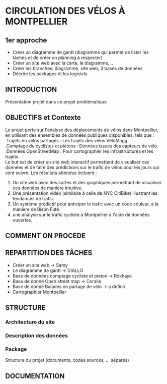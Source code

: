 # CIRCULATION DES VÉLOS À MONTPELLIER

## 1er approche 
- Créer un diagramme de gantt (diagramme qui permet de lister les tâches et de créer un planning à respecter)
- Créer un site web avec la carte, le diagramme,...
- Créer les branches: diagramme, site web, 3 bases de données 
- Décrire les packages et les logiciels 

## INTRODUCTION
Présentation projet
dans ce projet
problématique

## OBJECTIFS et Contexte
Le projet porte sur l'analyse des déplacements de vélos dans Montpellier, en utilisant des ensembles de données publiques disponibles, tels que :  \
      .Trajets en vélos partagés : Les trajets des vélos VéloMagg.\
      .Comptage de cyclistes et piétons : Données issues des capteurs de vélo.\
      .Données OpenStreetMap : Pour cartographier les infrastructures et les trajets.\
Le but est de créer un site web interactif permettant de visualiser ces données et de faire des prédictions sur le trafic de vélos pour les jours qui vont suivre. Les résultats attendus incluent :

1) Un site web avec des cartes et des graphiques permettant de visualiser ces données de manière intuitive.
2) Une présentation vidéo (similaire à celle de NYC CitiBike) illustrant les tendances de trafic.
3) Un système prédictif pour anticiper le trafic avec un code couleur, à la manière de Bison Futé.
4) une analyse sur le trafic cycliste à Montpellier à l'aide de données ouvertes.

## COMMENT ON PROCEDE

## REPARTITION DES TÂCHES
- Créer un site web -> Samy
- Le diagramme de gantt -> DIALLO
- Base de données comptage cycliste et pieton -> Rokhaya
- Base de donné Open street map -> Coralie
- Base de donné Balades en partage de vélo -> a definir
- Cartographier Montpellier


## STRUCTURE
### Architecture du site
### Description des données 
### Package 

Structure du projet (documents, codes sources, ... séparés)

## DOCUMENTATION

